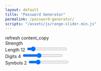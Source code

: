 ```yaml
---
layout: default
title: "Password Generator"
permalink: /password-generator/
scripts: "/assets/js/range-slider.min.js"
---
```


<form action="#" method="post">
	<div class="result p-3 border bg-body my-3">
		<div class="password"></div>
		<div class="actions d-flex flex-column justify-content-center">
			<span class="material-symbols-outlined" data-action="refresh" title="Regenerate">refresh</span>
			<span class="material-symbols-outlined" data-copy="password" title="Copy to Clipboard">content_copy</span>
		</div>
	</div>
	<div class="strength my-5">
		<div class="form-label d-flex justify-content-between">Strength <span class="label-value"></span></div>
		<div class="progress" role="progressbar">
			<div class="progress-bar" style="width: 50%"></div>
		</div>
	</div>
	<div class="pt-3 mb-4">
		<label class="form-label d-flex justify-content-between" for="length">Length <span class="label-value">12</span></label>
		<input type="range" id="length" value="12" min="6" max="64" oninput="updateSliderValue(this)" data-range>
	</div>
	<div class="pt-3 mb-4">
		<label class="form-label d-flex justify-content-between" for="digits">Digits <span class="label-value">4</span></label>
		<input type="range" id="digits" value="4" min="0" max="10" oninput="updateSliderValue(this)" data-range>
	</div>
	<div class="pt-3 mb-4">
		<label class="form-label d-flex justify-content-between" for="symbols">Symbols <span class="label-value">2</span></label>
		<input type="range" id="symbols" value="2" min="0" max="10" oninput="updateSliderValue(this)" data-range>
	</div>
</form>
<script>
function updateSliderValue(element) {
	let findLabel = element.closest('div').querySelector('.label-value');
	findLabel.textContent = element.value;
	generatePassword();
}
function generatePassword() {
	const length = parseInt(document.getElementById('length').value);
	const digitsCount = parseInt(document.getElementById('digits').value);
	const symbolsCount = parseInt(document.getElementById('symbols').value);

	const lettersSetArray = "abcdefghijklmnopqrstuvwxyzABCDEFGHIJKLMNOPQRSTUVWXYZ";
	const digitsSetArray = "0123456789";
	const symbolsSetArray = "=+-^?!%&*$#@|";

	let passwordArray = [];
	let availableChars = lettersSetArray;

	for (let i = 0; i < digitsCount; i++) {
		passwordArray.push(digitsSetArray.charAt(Math.floor(Math.random() * digitsSetArray.length)));
	}

	for (let i = 0; i < symbolsCount; i++) {
		passwordArray.push(symbolsSetArray.charAt(Math.floor(Math.random() * symbolsSetArray.length)));
	}

	for (let i = passwordArray.length; i < length; i++) {
		const randomIndex = Math.floor(Math.random() * availableChars.length);
		passwordArray.push(availableChars.charAt(randomIndex));
	}

	passwordArray = passwordArray.sort(() => Math.random() - 0.5);

	const generatedPassword = passwordArray.slice(0, length).join("");
	document.querySelector('.result .password').innerHTML = '<code>'+generatedPassword+'</code>';

	const strength = calculatePasswordStrength(generatedPassword);
	updateStrength(strength);
}
/*function updateStrength(score) {
	let label, color, percentage = (score / 7) * 100;
	switch (score) {
		case 0:
			color = 'bg-0';
			label = 'Poor';
		break;
		case 1:
			color = 'bg-1';
			label = 'Weak';
		break;
		case 2:
			color = 'bg-2';
			label = 'Fair';
		break;
		case 3:
			color = 'bg-3';
			label = 'Good';
		break;
		case 4:
			color = 'bg-4';
			label = 'Excellent';
		break;
		case 5:
			color = 'bg-5';
			label = 'Strong';
		break;
		case 6:
			color = 'bg-6';
			label = 'Secure';
		break;
		case 7:
			color = 'bg-7';
			label = 'Invincible';
		break;
		default:
		break;
	}
	document.querySelector('.strength .label-value').textContent = label;
	let indicator = document.querySelector('.strength .progress');
	indicator.className = 'progress';
	indicator.classList.add(color);
	indicator.querySelector('.progress-bar').style.width = percentage+'%';
}
function calculatePasswordStrength(password) {
	var minLength = 8;
	var hasUpperCase = /[A-Z]/.test(password);
	var hasLowerCase = /[a-z]/.test(password);
	var hasNumbers = /\d/.test(password);
	var hasSpecialChars = /[!@#$%^&*(),.?":{}|<>]/.test(password);
	var hasNonAlphaNumeric = /\W/.test(password);
	var hasUniqueChars = [...new Set(password)].length >= 5;

	var score = 0;
	score += (password.length >= minLength) ? 1 : 0;
	score += (hasUpperCase) ? 1 : 0;
	score += (hasLowerCase) ? 1 : 0;
	score += (hasNumbers) ? 1 : 0;
	score += (hasSpecialChars) ? 1 : 0;
	score += (hasNonAlphaNumeric) ? 1 : 0;
	score += (hasUniqueChars) ? 1 : 0;

	return score;
}*/
function updateStrength(score) {
	let label, color, width;
	if (score < 30) {
		label = 'Weak';
		color = 'bg-0';
		width = 10;
	} else if (score >= 30 && score < 75) {
		label = 'Average';
		color = 'bg-2';
		width = 40;
	} else if (score >= 75 && score < 150) {
		label = 'Strong';
		color = 'bg-3';
		width = 75;
	} else {
		label = 'Secure';
		color = 'bg-4';
		width = 100;
	}
	document.querySelector('.strength .label-value').textContent = label;
	let indicator = document.querySelector('.strength .progress');
	indicator.className = 'progress';
	indicator.classList.add(color);
	indicator.querySelector('.progress-bar').style.width = width+'%';
}
function calculatePasswordStrength(password) {
	let count = { excess: 0, upperCase: 0, numbers: 0, symbols: 0 };
	let weight = { excess: 3, upperCase: 4, numbers: 5, symbols: 5, combo: 0, flatLower: 0, flatNumber: 0 };
	let score = 0, baseScore = 30;

	for (i=0; i < password.length;i++){
		if (password.charAt(i).match(/[A-Z]/g)) {count.upperCase++;}
		if (password.charAt(i).match(/[0-9]/g)) {count.numbers++;}
		if (password.charAt(i).match(/(.*[!,@,#,$,%,^,&,*,?,_,~])/)) {count.symbols++;} 
	}
	count.excess = password.length - 6;
	if (count.upperCase && count.numbers && count.symbols) {
		weight.combo = 25; 
	} else if ((count.upperCase && count.numbers) || (count.upperCase && count.symbols) || (count.numbers && count.symbols)) {
		weight.combo = 15; 
	}
	if (password.match(/^[\sa-z]+$/)) { 
		weight.flatLower = -30;
	}
	if (password.match(/^[\s0-9]+$/)) { 
		weight.flatNumber = -50;
	}
	return baseScore +
		(count.excess * weight.excess) + 
		(count.upperCase * weight.upperCase) + 
		(count.numbers * weight.numbers) + 
		(count.symbols * weight.symbols) + 
		weight.combo + weight.flatLower + 
		weight.flatNumber;
}
document.addEventListener('DOMContentLoaded', function () {
	generatePassword();
	document.querySelector('[data-action="refresh"]').addEventListener('click',generatePassword);
	document.querySelector('[data-copy="password"]').addEventListener('click',function(){
		let password = document.querySelector('.result .password').textContent;
		mk.copyToClipboard(password);
	});
});
</script>